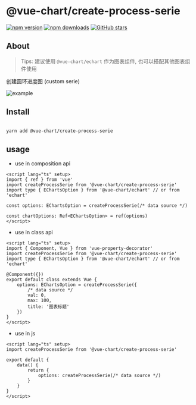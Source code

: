 # @vue-chart/create-process-serie

[![npm version](https://badge.fury.io/js/%40vue-chart%2Fcreate-process-serie.svg)](https://www.npmjs.com/package/@vue-chart/create-process-serie)
[![npm downloads](https://img.shields.io/npm/dm/%40vue-chart%2Fcreate-process-serie.svg?style=flat)](https://www.npmjs.com/package/@vue-chart/create-process-serie)
[![GitHub stars](https://img.shields.io/github/stars/halo951/vue-chart?style=social&label=@vue-chart/echart)](https://github.com/halo951/vue-chart/tree/master/packages/create-process-serie)

## About

> Tips: 建议使用 `@vue-chart/echart` 作为图表组件, 也可以搭配其他图表组件使用

创建圆环进度图 (custom serie)

![example](https://github.com/halo951/vue-chart/blob/master/packages/create-process-serie/example.jpg)

## Install

```bash

yarn add @vue-chart/create-process-serie

```

## usage

-   use in composition api

```vue
<script lang="ts" setup>
import { ref } from 'vue'
import createProcessSerie from '@vue-chart/create-process-serie'
import type { EChartsOption } from '@vue-chart/echart' // or from 'echart'

const options: EChartsOption = createProcessSerie(/* data source */)

const chartOptions: Ref<EChartsOption> = ref(options)
</script>
```

-   use in class api

```vue
<script lang="ts" setup>
import { Component, Vue } from 'vue-property-decorator'
import createProcessSerie from '@vue-chart/create-process-serie'
import type { EChartsOption } from '@vue-chart/echart' // or from 'echart'

@Component({})
export default class extends Vue {
    options: EChartsOption = createProcessSerie({
        /* data source */
        val: 0,
        max: 100,
        title: '图表标题'
    })
}
</script>
```

-   use in js

```vue
<script lang="ts" setup>
import createProcessSerie from '@vue-chart/create-process-serie'

export default {
    data() {
        return {
            options: createProcessSerie(/* data source */)
        }
    }
}
</script>
```
